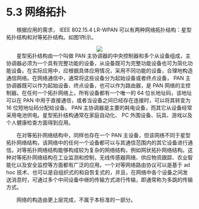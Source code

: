 # 5.3 网络拓扑

　　根据应用的需求， IEEE 802.15.4 LR-WPAN 可以有两种网络拓扑结构：星型拓扑结构和对等拓扑结构。如图1所示。
  
<center><img src="http://img.blog.csdn.net/20160529001029904" /></center>
　　星型拓扑结构由一个叫做 PAN 主协调器的中央控制器和多个从设备组成，主协调器必须为一个具有完整功能的设备，从设备既可为完整功能设备也可为简化功能设备。在实际应用中，应根据具体应用情况，采用不同功能的设备，合理地构造通信网络。在网络通信中，通常将这些设备分为起始设备或者终点设备， PAN 主协调器既可以作为起始设备、终点设备，也可以作为路由器，是 PAN 网络的主控制器。在任何一个拓扑网络上，所有设备都有一个唯一的 64 位长地址码，该地址可以在 PAN 中用于直接通信，或者当设备之间已经存在连接时，可以将其转变为 16 位短地址码分配给设备。 PAN 主协调器是主要的耗电设备，而其它从设备经常采用电池供电。星型拓扑结构通常在家庭自动化、 PC 外围设备、玩具、游戏以及个人健康检查方面得到应用。
  
　　在对等拓扑网络结构中，同样也存在一个 PAN 主设备，但该网络不同于星型拓扑网络结构，该网络中的任何一个设备都可以与其通信范围内的其它设备进行通信。对等拓扑网络结构能够构成较为复杂的网络结构，例如网状拓扑网络结构。这种对等拓扑网络结构在工业监测和控制，无线传感器网络、供应物资跟踪、农业智能化以及安全监控等方面都有广泛的应用。一个对等网络路由协议可以是基于 ad hoc 技术、也可以是自组织式的和自恢复式的，并且，在网络中各个设备之间发送消息时，可通过多个中间设备中继的传输方式进行传输，即通常称为多跳的传输方式。

　　网络的构造由更上层完成，不属于本标准的一部分。